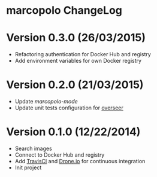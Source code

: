# marcopolo ChangeLog

# Version 0.3.0 (26/03/2015)

- Refactoring authentication for Docker Hub and registry
- Add environment variables for own Docker registry

# Version 0.2.0 (21/03/2015)

- Update *marcopolo-mode*
- Update unit tests configuration for [overseer][]

# Version 0.1.0 (12/22/2014)

- Search images
- Connect to Docker Hub and registry
- Add [TravisCI][] and [Drone.io][] for continuous integration
- Init project


[TravisCI]: https://travis-ci.org/nlamirault/marcopolo
[Drone.io]: https://drone.io/github.com/nlamirault/marcopolo
[overseer]: https://github.com/tonini/overseer.el
